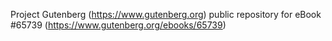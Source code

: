 Project Gutenberg (https://www.gutenberg.org) public repository for eBook #65739 (https://www.gutenberg.org/ebooks/65739)
